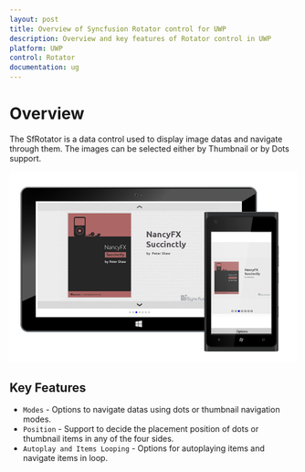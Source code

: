 ```yaml
---
layout: post
title: Overview of Syncfusion Rotator control for UWP
description: Overview and key features of Rotator control in UWP
platform: UWP
control: Rotator 
documentation: ug
---
```


# Overview

The SfRotator is a data control used to display image datas and navigate through them. The images can be selected either by Thumbnail or by Dots support.

![](images/overview.png)
 
## Key Features

* `Modes` - Options to navigate datas using dots or thumbnail navigation modes.
* `Position` - Support to decide the placement position of dots or thumbnail items in any of the four sides.
* `Autoplay and Items Looping` - Options for autoplaying items and navigate items in loop.